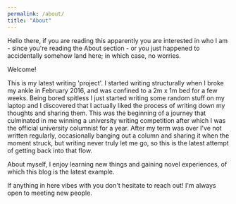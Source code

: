 ```yaml
---
permalink: /about/
title: "About"
---
```


Hello there, if you are reading this apparently you are interested in who I am - since you're reading the About section - or you just happened to accidentally somehow land here; in which case, no worries. 

Welcome! 

This is my latest writing 'project'. I started writing structurally when I broke my ankle in February 2016, and was confined to a 2m x 1m bed for a few weeks. Being bored spitless I just started writing some random stuff on my laptop and I discovered that I actually liked the process of writing down my thoughts and sharing them. This was the beginning of a journey that culminated in me winning a university writing competition after which I was the official university columnist for a year. After my term was over I've not written regularly, occasionally banging out a column and sharing it when the moment struck, but writing never truly let me go, so this is the latest attempt of getting back into that flow.

About myself, I enjoy learning new things and gaining novel experiences, of which this blog is the latest example.

If anything in here vibes with you don't hesitate to reach out! I'm always open to meeting new people.